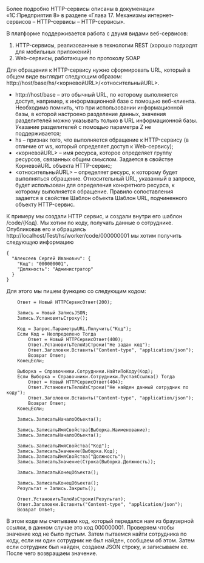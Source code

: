 Более подробно HTTP-сервисы описаны в докуменации «1С:Предприятия 8» в разделе «Глава 17. Механизмы интернет-сервисов – HTTP-сервисы – HTTP-сервисы». 

В платформе поддерживается работа с двумя видами веб-сервисов:
  1) HTTP-сервисы, реализованные в технологии REST (хорошо подходят для мобильных приложений)
  2) Web-сервисы, работающие по протоколу SOAP
 
Для обращения к HTTP-сервису нужно сформировать URL, который в общем виде выглядит следующим образом: http://host/base/hs/<корневойURL>/<относительныйURL>.
  - http://host/base – это обычный URL, по которому выполняется доступ, например, к информационной базе с помощью веб-клиента. Необходимо помнить, что при использовании информационной базы, в которой настроено разделение данных, значения разделителей можно указывать только в URL информационной базы. Указание разделителей с помощью параметра Z не поддерживается;
  - hs – признак того, что выполняется обращение к HTTP-сервису (в отличие от ws, который определяет доступ к Web-сервису);
  - <корневойURL> – имя ресурса, которое определяет группу ресурсов, связанных общим смыслом. Задается в свойстве КорневойURL объекта HTTP-сервис;
  - <относительныйURL> – определяет ресурс, к которому будет выполняться обращение. Относительный URL, указанный в запросе, будет использован для определения конкретного ресурса, к которому выполняется обращение. Правило сопоставления задается в свойстве Шаблон объекта Шаблон URL, подчиненного объекту HTTP-сервис.

К примеру мы создали HTTP сервис, и создали внутри его шаблон /code/{Код}. Мы хотим по коду, получать данные о сотруднике. Опубликовав его и обращаясь http://localhost/Test/hs/worker/code/000000001 мы хотим получить следующую информацию
```
{
  "Алексеев Сергей Иванович": {
    "Код": "000000001",
    "Должность": "Администратор"
  }
}
```
Для этого мы пишем функцию со следующим кодом:
```
	Ответ = Новый HTTPСервисОтвет(200);
	
	Запись = Новый ЗаписьJSON;
	Запись.УстановитьСтроку();  
	
	Код = Запрос.ПараметрыURL.Получить("Код");
	Если Код = Неопределено Тогда
		Ответ = Новый HTTPСервисОтвет(400);
		Ответ.УстановитьТелоИзСтроки("Не задан код");
		Ответ.Заголовки.Вставить("Content-type", "application/json");
		Возврат Ответ;
	КонецЕсли;
	
	Выборка = Справочники.Сотрудники.НайтиПоКоду(Код);
	Если Выборка = Справочники.Сотрудники.ПустаяСсылка() Тогда 	
		Ответ = Новый HTTPСервисОтвет(404);
		Ответ.УстановитьТелоИзСтроки("Не найден данный сотрудник по коду");
		Ответ.Заголовки.Вставить("Content-type", "application/json"); 
		Возврат Ответ;
	КонецЕсли; 
	
	Запись.ЗаписатьНачалоОбъекта();
	
	Запись.ЗаписатьИмяСвойства(Выборка.Наименование);
	Запись.ЗаписатьНачалоОбъекта();
	
	Запись.ЗаписатьИмяСвойства("Код");
	Запись.ЗаписатьЗначение(Выборка.Код);
	Запись.ЗаписатьИмяСвойства("Должность");
	Запись.ЗаписатьЗначение(Строка(Выборка.Должность)); 
	
	Запись.ЗаписатьКонецОбъекта();
	
	Запись.ЗаписатьКонецОбъекта();
	Результат = Запись.Закрыть();
	
	Ответ.УстановитьТелоИзСтроки(Результат);
	Ответ.Заголовки.Вставить("Content-type", "application/json");
	Возврат Ответ;
```
В этом коде мы считываем код, который передался нам из браузерной ссылки, в данном случае это код 000000001. Проверяем чтобы значение код не было пустым. Затем пытаемся найти сотрудника по коду, если ни один сотрудник не был найден, сообщаем об этом. Затем если сотрудник был найден, создаем JSON строку, и записываем ее. После чего возвращаем значение.
